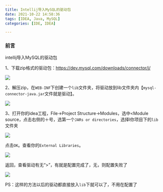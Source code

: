 ```yaml
---
title: Intellij导入MySQL的驱动包
date: 2021-10-22 14:58:36
tags: [IDEA, Java, MySQL]
categories: [IDE, IDEA]

---
```


### 前言

intellij导入MySQL的驱动包

1、下载zip格式的驱动包：<https://dev.mysql.com/downloads/connector/j/>

![](https://s2.loli.net/2023/07/02/zwBx52dVnGRm6pe.jpg)

2、解压zip，在`WEB-INF`下创建一个`lib`文件夹，将驱动放到lib文件夹内【`mysql-connector-java.jar`文件就是驱动】。

![](https://s2.loli.net/2023/07/02/7k4w3Mnh6foWcd9.png)

3、打开你的idea工程，File->Project Structure->Modules，选中<Module source，点击右侧的＋号，选第一个`JARs or directories`，选择l你项目下的`lib`文件夹

![](https://s2.loli.net/2023/07/02/6wChaLAT7Q4H2KX.png)

 点击`OK`。查看你的`External Libraries`。

![](https://s2.loli.net/2023/07/02/VcSzEHvRjuUdhKw.png)

返回，查看驱动有无“>”，有就是配置完成了，无，则配置失败了

![](https://s2.loli.net/2023/07/02/zRTBLtd9fwyMpvN.png)

PS：这样的方法以后的驱动都直接放入`lib`下就可以了，不用在配置了


